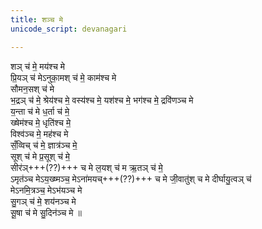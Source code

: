 ```yaml
---
title: शञ्च मे
unicode_script: devanagari

---
```


शञ् च॑ मे॒ मय॑श्च मे  
प्रि॒यञ् च॑ मेऽनुका॒मश् च॑ मे॒ काम॑श्च मे  
सौमन॒सश् च॑ मे  
भ॒द्रञ् च॑ मे॒ श्रेय॑श्च मे॒ वस्य॑श्च मे॒ यश॑श्च मे॒ भग॑श्च मे॒ द्रवि॑णञ्च मे  
य॒न्ता च॑ मे ध॒र्ता च॑ मे॒  
ख्षेम॑श्च मे॒ धृति॑श्च मे॒  
विश्व॑ञ्च मे॒ मह॑श्च मे  
सँ॒व्विच् च॑ मे॒ ज्ञात्र॑ञ्च मे॒  
सूश् च॑ मे प्र॒सूश् च॑ मे॒  
सीर॑ञ्+++(??)+++ च मे ल॒यश् च॑ म ऋ॒तञ् च॑ मे॒  
ऽमृत॑ञ्च मेऽय॒ख्ष्मञ्च॒ मेऽना॑मयच्+++(??)+++ च मे जी॒वातु॑श् च मे दीर्घायु॒त्वञ् च॑  
मेऽनमि॒त्रञ्च॒ मेऽभ॑यञ्च मे  
सु॒गञ् च॑ मे॒ शय॑नञ्च मे  
सू॒षा च॑ मे सु॒दिन॑ञ्च मे ॥ 
